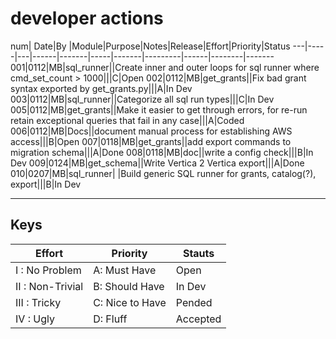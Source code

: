 # developer actions



num| Date|By |Module|Purpose|Notes|Release|Effort|Priority|Status
---|-----|---|------|-------|-----|-------|---------|------|--------|-------
001|0112|MB|sql_runner||Create inner and outer loops for sql runner where cmd_set_count > 1000|||C|Open
002|0112|MB|get_grants||Fix bad grant syntax exported by get_grants.py|||A|In Dev
003|0112|MB|sql_runner||Categorize all sql run types|||C|In Dev
005|0112|MB|get_grants||Make it easier to get through errors, for re-run retain exceptional queries that fail in any case|||A|Coded
006|0112|MB|Docs||document manual process for establishing AWS access|||B|Open
007|0118|MB|get_grants||add export commands to migration schema|||A|Done
008|0118|MB|doc||write a config check|||B|In Dev
009|0124|MB|get_schema||Write Vertica 2 Vertica export|||A|Done
010|0207|MB|sql_runner| |Build generic SQL runner for grants, catalog(?), export|||B|In Dev



---
## Keys

Effort| Priority|Stauts
------|---------|------
I : No Problem|A: Must Have| Open
II : Non-Trivial|B: Should Have| In Dev
III : Tricky|C: Nice to Have|Pended
IV :  Ugly|D: Fluff| Accepted
